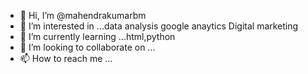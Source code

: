 - 👋 Hi, I’m @mahendrakumarbm
- 👀 I’m interested in ...data analysis google anaytics Digital marketing 
- 🌱 I’m currently learning ...html,python 
- 💞️ I’m looking to collaborate on ...
- 📫 How to reach me ...

<!---
mahendrakumarbm/mahendrakumarbm is a ✨ special ✨ repository because its `README.md` (this file) appears on your GitHub profile.
You can click the Preview link to take a look at your changes.
--->
